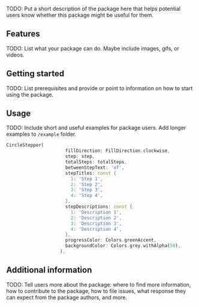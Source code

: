 <!--
This README describes the package. If you publish this package to pub.dev,
this README's contents appear on the landing page for your package.

For information about how to write a good package README, see the guide for
[writing package pages](https://dart.dev/guides/libraries/writing-package-pages).

For general information about developing packages, see the Dart guide for
[creating packages](https://dart.dev/guides/libraries/create-library-packages)
and the Flutter guide for
[developing packages and plugins](https://flutter.dev/developing-packages).
-->

TODO: Put a short description of the package here that helps potential users
know whether this package might be useful for them.

## Features

TODO: List what your package can do. Maybe include images, gifs, or videos.

## Getting started

TODO: List prerequisites and provide or point to information on how to
start using the package.

## Usage

TODO: Include short and useful examples for package users. Add longer examples
to `/example` folder.

```dart
CircleStepper(
                      fillDirection: FillDirection.clockwise,
                      step: step,
                      totalSteps: totalSteps,
                      betweenStepText: 'of',
                      stepTitles: const {
                        1: 'Step 1',
                        2: 'Step 2',
                        3: 'Step 3',
                        4: 'Step 4',
                      },
                      stepDescriptions: const {
                        1: 'Description 1',
                        2: 'Description 2',
                        3: 'Description 3',
                        4: 'Description 4',
                      },
                      progressColor: Colors.greenAccent,
                      backgroundColor: Colors.grey.withAlpha(50),
                    ),
```

## Additional information

TODO: Tell users more about the package: where to find more information, how to
contribute to the package, how to file issues, what response they can expect
from the package authors, and more.
